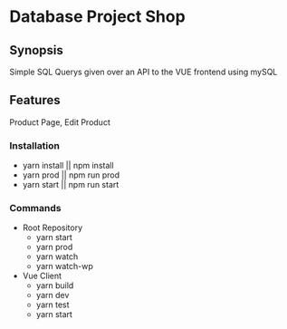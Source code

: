 # Database Project Shop

## Synopsis

Simple SQL Querys given over an API to the VUE frontend
using mySQL

## Features

Product Page, Edit Product

### Installation

- yarn install || npm install
- yarn prod || npm run prod
- yarn start || npm run start

### Commands

- Root Repository
  - yarn start
  - yarn prod
  - yarn watch
  - yarn watch-wp
- Vue Client
  - yarn build
  - yarn dev
  - yarn test
  - yarn start
